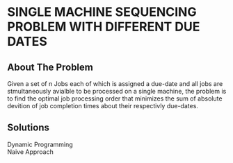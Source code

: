 # SINGLE MACHINE SEQUENCING PROBLEM WITH DIFFERENT DUE DATES
## About The Problem 
Given a set of n Jobs each of which is assigned a due-date and all jobs are stmultaneously
avialble to be processed on a single machine, the problem is to find the optimal job processing order
that minimizes the sum of absolute devition of job completion times about their respectivly due-dates.

## Solutions 
Dynamic Programming  
Naive Approach

